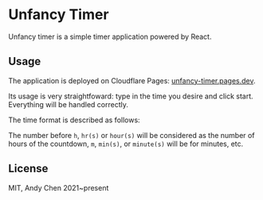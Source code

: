 # Unfancy Timer

Unfancy timer is a simple timer application powered by React.

## Usage

The application is deployed on Cloudflare Pages: [unfancy-timer.pages.dev](https://unfancy-timer.pages.dev).

Its usage is very straightfoward: type in the time you desire and click start. Everything will be handled correctly.

The time format is described as follows:

The number before `h`, `hr(s)` or `hour(s)` will be considered as the number of hours of the countdown, `m`, `min(s)`, or `minute(s)` will be for minutes, etc.

## License

MIT, Andy Chen 2021~present
